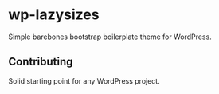 # wp-lazysizes

Simple barebones bootstrap boilerplate theme for WordPress.

## Contributing

Solid starting point for any WordPress project.

